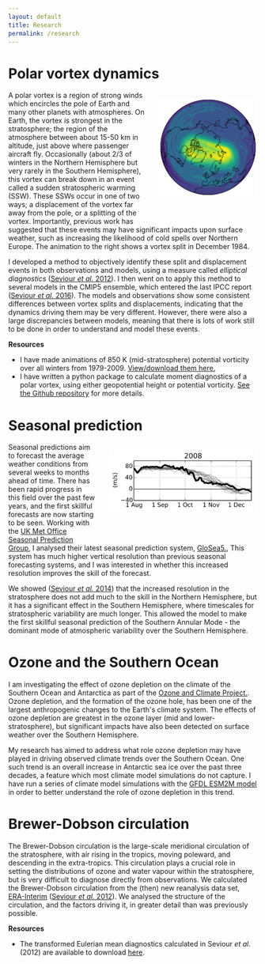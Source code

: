 ```yaml
---
layout: default
title: Research
permalink: /research
---
```



# Polar vortex dynamics

<img src="/images/vortex.gif" width="200" style="float:right; margin: 1em 0 4em 2em;"
title="Potential vorticity during the vortex splitting event in December 1984."/>

A polar vortex is a region of strong winds which encircles the pole of Earth and
many other planets with atmospheres. On Earth, the vortex is strongest in the
stratosphere; the region of the atmosphere between about 15-50 km in altitude,
just above where passenger aircraft fly. Occasionally (about 2/3 of winters in
the Northern Hemisphere but very rarely in the Southern Hemisphere), this vortex
can break down in an event called a sudden stratospheric warming (SSW). These
SSWs occur in one of two ways; a displacement of the vortex far away from the
pole, or a splitting of the vortex. Importantly, previous work has suggested
that these events may have significant impacts upon surface weather, such as
increasing the likelihood of cold spells over Northern Europe. The animation to
the right shows a vortex split in December 1984.

I developed a method to objectively identify these split and displacement events
in both observations and models, using a measure called *elliptical diagnostics*
([Seviour *et al.*
2012](http://onlinelibrary.wiley.com/doi/10.1002/grl.50927/abstract)). I then
went on to apply this method to several models in the CMIP5 ensemble, which
entered the last IPCC report ([Seviour *et al.*
2016](http://onlinelibrary.wiley.com/doi/10.1002/2015JD024178/full)). The models
and observations show some consistent differences between vortex splits and
displacements, indicating that the dynamics driving them may be very different.
However, there were also a large discrepancies between models, meaning that
there is lots of work still to be done in order to understand and model these
events.

**Resources**

* I have made animations of 850 K (mid-stratosphere) potential vorticity over
  all winters from 1979-2009.
  [View/download them here.](https://www.dropbox.com/sh/fv2nogjs7m3irly/AADLKFPzbtqpBNQIunl1rAOea?dl=0)
* I have written a python package to calculate moment diagnostics of a polar vortex,
  using either geopotential height or potential vorticity.
  [See the Github repository](https://github.com/wseviour/vortex-moments) for
  more details.


# Seasonal prediction

<img src="/images/seasonal_prediction.png" width="300" style="float:right;
margin: 1em 0 4em 2em;" title="GloSea5 prediction of zonal-mean zonal wind at
60S, 10hPa. Grey lines show individual ensemble members, and the black line
shows observations."/>

Seasonal predictions aim to forecast the average weather conditions from several
weeks to months ahead of time. There has been rapid progress in this field over
the past few years, and the first skillful forecasts are now starting to be
seen. Working with the [UK Met Office Seasonal Prediction
Group](http://www.metoffice.gov.uk/research/climate/seasonal-to-decadal/seasonal-prediction),
I analysed their latest seasonal prediction system,
[GloSea5.](http://www.metoffice.gov.uk/research/climate/seasonal-to-decadal/gpc-outlooks/user-guide/technical-glosea5),
This system has much higher vertical resolution than previous seasonal
forecasting systems, and I was interested in whether this increased resolution
improves the skill of the forecast.

We showed ([Seviour *et al.*
2014](http://journals.ametsoc.org/doi/abs/10.1175/JCLI-D-14-00264.1)) that the
increased resolution in the stratosphere does not add much to the skill in the
Northern Hemisphere, but it has a significant effect in the Southern Hemisphere,
where timescales for stratospheric variability are much longer. This allowed the
model to make the first skillful seasonal prediction of the Southern Annular
Mode - the dominant mode of atmospheric variability over the Southern
Hemisphere.


# Ozone and the Southern Ocean

I am investigating the effect of ozone depletion on the climate of the Southern
Ocean and Antarctica as part of the [Ozone and Climate
Project.](https://ozoneandclimate.squarespace.com/). Ozone depletion, and the
formation of the ozone hole, has been one of the largest anthropogenic changes
to the Earth's climate system. The effects of ozone depletion are greatest in
the ozone layer (mid and lower-stratosphere), but significant impacts have also
been detected on surface weather over the Southern Hemisphere.

My research has aimed to address what role ozone depletion may have played in
driving observed climate trends over the Southern Ocean. One such trend is an
overall increase in Antarctic sea ice over the past three decades, a feature
which most climate model simulations do not capture. I have run a series of
climate model simulations with the [GFDL ESM2M
model](http://www.gfdl.noaa.gov/earth-system-model) in order to better
understand the role of ozone depletion in this trend.


# Brewer-Dobson circulation

The Brewer-Dobson circulation is the large-scale meridional circulation of the
stratosphere, with air rising in the tropics, moving poleward, and descending in
the extra-tropics. This circulation plays a crucial role in setting the
distributions of ozone and water vapour within the stratosphere, but is very
difficult to diagnose directly from observations. We calculated the
Brewer-Dobson circulation from the (then) new reanalysis data set,
[ERA-Interim](http://www.ecmwf.int/en/research/climate-reanalysis/era-interim)
([Seviour *et al.*
2012](http://onlinelibrary.wiley.com/doi/10.1002/qj.966/abstract)). We analysed
the structure of the circulation, and the factors driving it, in greater detail
than was previously possible.

**Resources**

* The transformed Eulerian mean diagnostics calculated in Seviour *et al.*
  (2012) are available to download [here](https://www.dropbox.com/s/p8k2x54msq2n4nc/TEMdiags_era-int_1979-2010.nc?dl=0).
